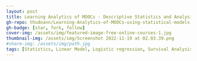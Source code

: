 ```yaml
---
layout: post
title: Learning Analytics of MOOCs - Descriptive Statistics and Analysis
gh-repo: thudoann/Learning-Analytics-of-MOOCs-using-statistical-models-with-R
gh-badge: [star, fork, follow]
cover-img: /assets/img/featured-image-free-online-courses-1.jpg
thumbnail-img: /assets/img/Screenshot 2022-11-19 at 02.03.39.png
#share-img: /assets/img/path.jpg
tags: [Statistics, Linear Model, Logistic regression, Survival Analysis]
---
```



